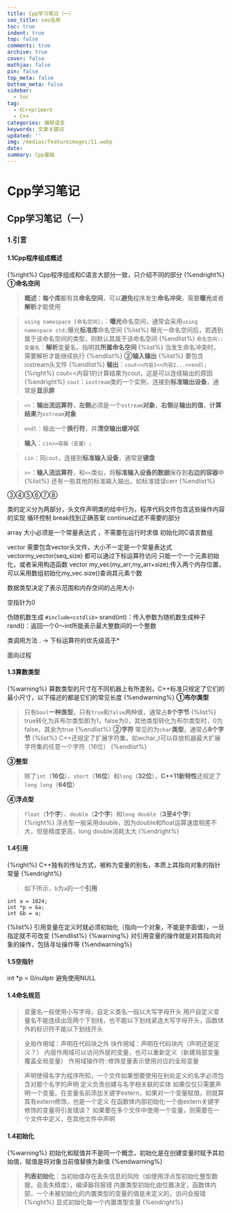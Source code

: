 ```yaml
---
title: Cpp学习笔记（一）
seo_title: seo名称
toc: true
indent: true
top: false
comments: true
archive: true
cover: false
mathjax: false
pin: false
top_meta: false
bottom_meta: false
sidebar:
  - toc
tag:
  - 《C++primer》
  - C++
categories: 编程语言
keywords: 文章关键词
updated: ''
img: /medias/featureimages/11.webp
date:
summary: Cpp基础
---
```

# Cpp学习笔记
## Cpp学习笔记（一）
### 1.引言
#### 1.1Cpp程序组成概述
{%right%}
Cpp程序组成和C语言大部分一致，只介绍不同的部分
{%endright%}
**①命名空间**
>**概述**：**每个库**都有其**命名空间**，可以**避免**程序发生**命名冲突**，需要**曝光**或者**解析**才能使用

>`using namespace [命名空间];`：**曝光**命名空间，通常会采用`using namespace std;`曝光**标准库**命名空间
{%list%}
曝光一命名空间后，若遇到属于该命名空间的类型，则默认其属于该命名空间
{%endlist%}
>`命名空间::变量名`：**解析**变量名，指明其**所属命名空间**
{%list%}
当发生命名冲突时，需要解析才能继续执行
{%endlist%}
**②输入输出**
{%list%}
要包含iostream头文件
{%endlist%}
>**输出**：`cout<<内容1<<内容2...<<endl;`
{%right%}
cout<<内容1的计算结果为cout，这是可以连续输出的原因
{%endright%}
>`cout`：`iostream`类的一个实例，连接到**标准输出设备**，通常是**显示屏**

>`<<`：**输出流运算符**，**左侧**必须是一个`ostream`**对象**，**右侧**是**输出的值**，**计算结果**为`ostream`**对象**

>`endl`：输出一个**换行符**，并**清空输出缓冲区**

>**输入**：`cin>>容器（变量）;`

>`cin`：同`cout`，连接到**标准输入设备**，通常是**键盘**

>`>>`：**输入流运算符**，和`<<`类似，将**标准输入设备的数据**保存到**右边的容器**中
{%list%}
还有一些其他的标准输入输出，如标准错误cerr
{%endlist%}

③④⑤⑥⑦⑧

类的定义分为两部分，头文件声明类的给中行为，程序代码文件包含这些操作内容的实现
循环控制 break找到正确答案 continue过滤不需要的部分

array 大小必须是一个常量表达式 ，不需要在运行时求值
初始化同C语言数组

vector
需要包含vector头文件，大小不一定是一个常量表达式
vector<int>my_vector(seq_size)
都可以通过下标运算符访问
只能一个一个元素初始化，或者采用构造函数
vector<int> my_vec(my_arr,my_arr+size);传入两个内存位置，可以采用数组初始化my_vec.size()查询其元素个数

数据类型决定了表示范围和内存空间的占用大小

空指针为0

伪随机数生成 `#include<cstdlib>`
srand(int)：传入参数为随机数生成种子
rand()：返回一个0～int所能表示最大整数间的一个整数

类调用方法  . ->
下标运算符的优先级高于*

面向过程


#### 1.3算数类型
{%warning%}
算数类型的尺寸在不同机器上有所差别，C++标准只规定了它们的最小尺寸，以下描述的都是它们的常见长度
{%endwarning%}
**①布尔类型**
>只有`bool`**一种类型**，只有`true`和`false`两种值，通常占**8个字节**
{%list%}
true转化为非布尔类型即为1，false为0，其他类型转化为布尔类型时，0为false，其余为true
{%endlist%}
**②字符**
>常见的为`char`**类型**，通常占**8个字节**
{%list%}
C++还规定了扩展字符集，如wchar_t可以存放机器最大扩展字符集的任意一个字符（16位）
{%endlist%}

**③整型**
>除了`int`（**16位**）、`short`（**16位**）和`long`（**32位**），**C++11新特性**还规定了`long long`（**64位**）

**④浮点型**
>`float`（**1个字**）、`double`（**2个字**）和`long double`（**3至4个字**）
{%right%}
浮点型一般采用double，因为double和float运算速度相差不大，但是精度更高，long double消耗太大
{%endright%}

#### 1.4引用
{%right%}
C++独有的传址方式，被称为变量的别名，本质上其指向对象的指针常量
{%endright%}
>如下所示，`b`为`a`的一个**引用**
```
int a = 1024;
int *p = &a;
int &b = a;
```
{%list%}
引用变量在定义时就必须初始化（指向一个对象，不能是字面值），一旦指定就不可改变
{%endlist%}
{%warning%}
对引用变量的操作就是对其指向对象的操作，包括寻址操作等
{%endwarning%}

#### 1.5空指针
int *p = 0/nullptr
避免使用NULL
#### 1.4命名规范
>变量名一般使用小写字母，自定义类名一般以大写字母开头
用户自定义变量名不能连续出现两个下划线，也不能以下划线紧连大写字母开头，函数体外的标识符不能以下划线开头


>全局作用域：声明在代码块之外
块作用域：声明在代码块内（声明还是定义？）
内层作用域可以访问外层的变量，也可以重新定义（新建局部变量覆盖全局变量）
作用域操作符::修饰变量表示使用对应的全局变量




>声明使得名字为程序所知，一个文件如果想要使用在别处定义的名字必须包含对那个名字的声明
定义负责创建与名字相关联的实体
如果仅仅只需要声明一个变量。在变量名前添加关键字extern，如果对一个变量赋值，则就算其有extern修饰，也是一个定义
在函数体内部初始化一个由extern关键字修饰的变量将引发错误？
如果要在多个文件中使用一个变量，则需要在一个文件中定义，在其他文件中声明

#### 1.4初始化
{%warning%}
初始化和赋值并不是同一个概念，初始化是在创建变量时赋予其初始值，赋值是将对象当前值替换为新值
{%endwarning%}
>**列表初始化**：当初始值存在丢失信息的风险（如使用浮点型初始化整型数据，会丢失精度），编译器将报错
内置类型初始化由位置决定，函数体内部，一个未被初始化的内置类型的变量的值是未定义的，访问会报错
{%right%}
显式初始化每一个内置类型变量
{%endright%}

